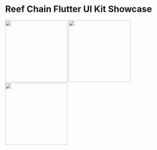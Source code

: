 # Reef Chain Flutter UI Kit Showcase

<img src="https://github.com/anukulpandey/reef-flutter-ui-kit-showcase/assets/62092256/56d9bd6c-1e04-4b4e-90e5-c50532a09dc3" width="200">
<img src="https://github.com/anukulpandey/reef-flutter-ui-kit-showcase/assets/62092256/8e7aa29e-1253-4fba-b410-c4e5e4002cf3" width="200">
<img src="https://github.com/anukulpandey/reef-flutter-ui-kit-showcase/assets/62092256/2cfb240a-53e0-4bbc-bb81-c1915eea2783" width="200">

